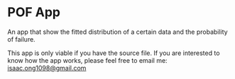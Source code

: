 # POF App
An app that show the fitted distribution of a certain data and the probability of failure. 

This app is only viable if you have the source file. If you are interested to know how the 
app works, please feel free to email me: isaac.ong1098@gmail.com
